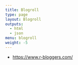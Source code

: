 ```yaml
---
title: Blogroll
type: page
layout: Blogroll
outputs:
  - html
  - json
menu: blogroll
weight: -5
---
```


- https://www.r-bloggers.com/
